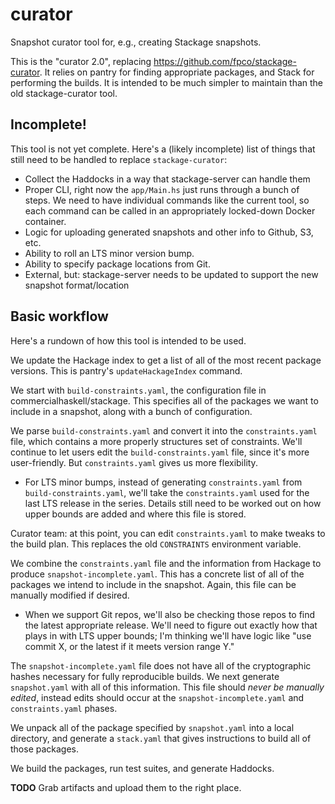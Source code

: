 # curator

Snapshot curator tool for, e.g., creating Stackage snapshots.

This is the "curator 2.0", replacing
https://github.com/fpco/stackage-curator. It relies on pantry for
finding appropriate packages, and Stack for performing the builds. It
is intended to be much simpler to maintain than the old
stackage-curator tool.

## Incomplete!

This tool is not yet complete. Here's a (likely incomplete) list of
things that still need to be handled to replace `stackage-curator`:

* Collect the Haddocks in a way that stackage-server can handle them
* Proper CLI, right now the `app/Main.hs` just runs through a bunch of
  steps. We need to have individual commands like the current tool, so
  each command can be called in an appropriately locked-down Docker
  container.
* Logic for uploading generated snapshots and other info to Github,
  S3, etc.
* Ability to roll an LTS minor version bump.
* Ability to specify package locations from Git.
* External, but: stackage-server needs to be updated to support the
  new snapshot format/location

## Basic workflow

Here's a rundown of how this tool is intended to be used.

We update the Hackage index to get a list of all of the most recent
package versions. This is pantry's `updateHackageIndex` command.

We start with `build-constraints.yaml`, the configuration file in
commercialhaskell/stackage. This specifies all of the packages we want
to include in a snapshot, along with a bunch of configuration.

We parse `build-constraints.yaml` and convert it into the
`constraints.yaml` file, which contains a more properly structures set
of constraints. We'll continue to let users edit the
`build-constraints.yaml` file, since it's more user-friendly. But
`constraints.yaml` gives us more flexibility.

* For LTS minor bumps, instead of generating `constraints.yaml` from
  `build-constraints.yaml`, we'll take the `constraints.yaml` used for
  the last LTS release in the series. Details still need to be worked
  out on how upper bounds are added and where this file is stored.

Curator team: at this point, you can edit `constraints.yaml` to make
tweaks to the build plan. This replaces the old `CONSTRAINTS`
environment variable.

We combine the `constraints.yaml` file and the information from
Hackage to produce `snapshot-incomplete.yaml`. This has a concrete
list of all of the packages we intend to include in the
snapshot. Again, this file can be manually modified if desired.

* When we support Git repos, we'll also be checking those repos to
  find the latest appropriate release. We'll need to figure out
  exactly how that plays in with LTS upper bounds; I'm thinking we'll
  have logic like "use commit X, or the latest if it meets version
  range Y."

The `snapshot-incomplete.yaml` file does not have all of the
cryptographic hashes necessary for fully reproducible builds. We next
generate `snapshot.yaml` with all of this information. This file
should _never be manually edited_, instead edits should occur at the
`snapshot-incomplete.yaml` and `constraints.yaml` phases.

We unpack all of the package specified by `snapshot.yaml` into a local
directory, and generate a `stack.yaml` that gives instructions to
build all of those packages.

We build the packages, run test suites, and generate Haddocks.

__TODO__ Grab artifacts and upload them to the right place.

